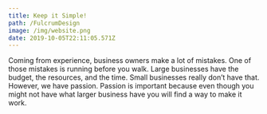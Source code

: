 ```yaml
---
title: Keep it Simple!
path: /FulcrumDesign
image: /img/website.png
date: 2019-10-05T22:11:05.571Z
---
```

Coming from experience, business owners make a lot of mistakes. One of those mistakes is running before you walk. Large businesses have the budget, the resources, and the time. Small businesses really don’t have that. However, we have passion. Passion is important because even though you might not have what larger business have you will find a way to make it work.
